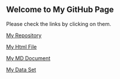 ## Welcome to My GitHub Page 

Please check the links by clicking on them.

[My Repository](https://github.com/BU-IE-360/spring24-furkancelen)

[My Html File](https://bu-ie-360.github.io/spring24-furkancelen/IE360HW1.html) 

[My MD Document](https://bu-ie-360.github.io/spring24-furkancelen/IE360HW1.md) 


[My Data Set](https://bu-ie-360.github.io/spring24-furkancelen/study_performance.csv) 

